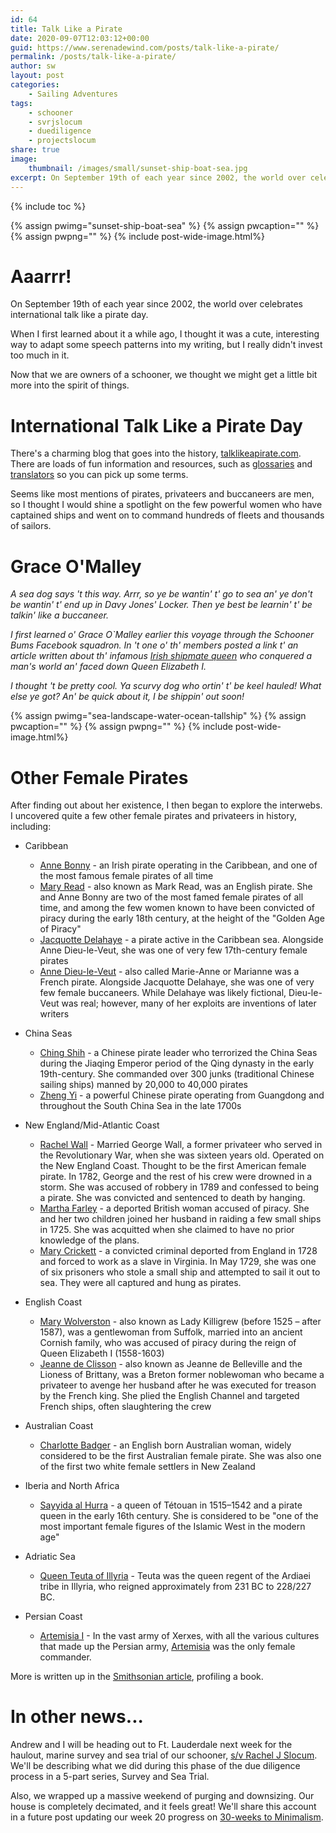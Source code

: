 ```yaml
---
id: 64
title: Talk Like a Pirate
date: 2020-09-07T12:03:12+00:00
guid: https://www.serenadewind.com/posts/talk-like-a-pirate/
permalink: /posts/talk-like-a-pirate/
author: sw
layout: post
categories:
    - Sailing Adventures
tags:
    - schooner
    - svrjslocum
    - duediligence
    - projectslocum
share: true
image:
    thumbnail: /images/small/sunset-ship-boat-sea.jpg 
excerpt: On September 19th of each year since 2002, the world over celebrates international talk like a pirate day. Now that we are owners of a schooner, we thought we might get a little bit more into the spirit of things.
---
```

{% include toc %}

{% assign pwimg="sunset-ship-boat-sea" %}
{% assign pwcaption="" %}
{% assign pwpng="" %}
{% include post-wide-image.html%}

# Aaarrr!

On September 19th of each year since 2002, the world over celebrates international talk like a pirate day. 

When I first learned about it a while ago, I thought it was a cute, interesting way to adapt some speech patterns into my writing, but I really didn't invest too much in it.

Now that we are owners of a schooner, we thought we might get a little bit more into the spirit of things.

# International Talk Like a Pirate Day

There's a charming blog that goes into the history, [talklikeapirate.com](http://talklikeapirate.com/wordpress/). There are loads of fun information and resources, such as [glossaries](http://talklikeapirate.com/wordpress/how-to/for-further-study/) and [translators](https://www.syddware.com/cgi-bin/pirate.pl) so you can pick up some terms.

Seems like most mentions of pirates, privateers and buccaneers are men, so I thought I would shine a spotlight on the few powerful women who have captained ships and went on to command hundreds of fleets and thousands of sailors.  

# Grace O'Malley

*A sea dog says 't this way. Arrr, so ye be wantin' t' go to sea an' ye don't be wantin' t' end up in Davy Jones' Locker. Then ye best be learnin' t' be talkin' like a buccaneer.*

*I first learned o' Grace O`Malley earlier this voyage through the Schooner Bums Facebook squadron. In 't one o' th' members posted a link t' an article written about th' infamous [Irish shipmate queen](https://allthatsinteresting.com/grace-omalley) who conquered a man's world an' faced down Queen Elizabeth I.*

*I thought 't be pretty cool. Ya scurvy dog who ortin' t' be keel hauled! What else ye got? An' be quick about it, I be shippin' out soon!*

{% assign pwimg="sea-landscape-water-ocean-tallship" %}
{% assign pwcaption="" %}
{% assign pwpng="" %}
{% include post-wide-image.html%}

# Other Female Pirates

After finding out about her existence, I then began to explore the interwebs. I uncovered quite a few other female pirates and privateers in history, including:

-   Caribbean 
    -   [Anne Bonny](http://www.thewayofthepirates.com/famous-pirates/anne-bonny/) - an Irish pirate operating in the Caribbean, and one of the most famous female pirates of all time
    -   [Mary Read](http://www.thewayofthepirates.com/famous-pirates/mary-read/) - also known as Mark Read, was an English pirate. She and Anne Bonny are two of the most famed female pirates of all time, and among the few women known to have been convicted of piracy during the early 18th century, at the height of the "Golden Age of Piracy"
    -   [Jacquotte Delahaye](https://historycollection.com/women-pirates-every-bit-fearsome-blackbeard/10/) - a pirate active in the Caribbean sea. Alongside Anne Dieu-le-Veut, she was one of very few 17th-century female pirates
    -   [Anne Dieu-le-Veut](https://historycollection.com/10-of-historys-most-fascinating-female-pirates/) - also called Marie-Anne or Marianne was a French pirate. Alongside Jacquotte Delahaye, she was one of very few female buccaneers. While Delahaye was likely fictional, Dieu-le-Veut was real; however, many of her exploits are inventions of later writers

-   China Seas 
    -   [Ching Shih](https://www.ancient-origins.net/history-famous-people/ching-shih-prostitute-pirate-lord-002582) - a Chinese pirate leader who terrorized the China Seas during the Jiaqing Emperor period of the Qing dynasty in the early 19th-century. She commanded over 300 junks (traditional Chinese sailing ships) manned by 20,000 to 40,000 pirates
    -   [Zheng Yi](https://www.amazon.com/Pirate-Queen-Story-Zheng-Sao/dp/1773061240) - a powerful Chinese pirate operating from Guangdong and throughout the South China Sea in the late 1700s

-   New England/Mid-Atlantic Coast
    -   [Rachel Wall](http://www.annebonnypirate.com/famous-female-pirates/rachel-wall/) - Married George Wall, a former privateer who served in the Revolutionary War, when she was sixteen years old. Operated on the New England Coast. Thought to be the first American female pirate. In 1782, George and the rest of his crew were drowned in a storm. She was accused of robbery in 1789 and confessed to being a pirate. She was convicted and sentenced to death by hanging.
    -   [Martha Farley](https://medium.com/@kimbarrett92/women-in-the-golden-age-of-piracy-745fb710f2) - a deported British woman accused of piracy. She and her two children joined her husband in raiding a few small ships in 1725. She was acquitted when she claimed to have no prior knowledge of the plans.
    -   [Mary Crickett](https://medium.com/@kimbarrett92/women-in-the-golden-age-of-piracy-745fb710f2) - a convicted criminal deported from England in 1728 and forced to work as a slave in Virginia. In May 1729, she was one of six prisoners who stole a small ship and attempted to sail it out to sea. They were all captured and hung as pirates.

-   English Coast
    -   [Mary Wolverston](https://historycollection.com/10-of-historys-most-fascinating-female-pirates/2/) - also known as Lady Killigrew (before 1525 – after 1587), was a gentlewoman from Suffolk, married into an ancient Cornish family, who was accused of piracy during the reign of Queen Elizabeth I (1558-1603)
    -   [Jeanne de Clisson](https://historycollection.com/10-of-historys-most-fascinating-female-pirates/5/) - also known as Jeanne de Belleville and the Lioness of Brittany, was a Breton former noblewoman who became a privateer to avenge her husband after he was executed for treason by the French king. She plied the English Channel and targeted French ships, often slaughtering the crew

-   Australian Coast
    -   [Charlotte Badger](https://www.rejectedprincesses.com/princesses/charlotte-badger) - an English born Australian woman, widely considered to be the first Australian female pirate. She was also one of the first two white female settlers in New Zealand

-   Iberia and North Africa
    -   [Sayyida al Hurra](https://historycollection.com/10-of-historys-most-fascinating-female-pirates/2/) - a queen of Tétouan in 1515–1542 and a pirate queen in the early 16th century. She is considered to be "one of the most important female figures of the Islamic West in the modern age"

-   Adriatic Sea
    -   [Queen Teuta of Illyria](https://historycollection.com/10-of-historys-most-fascinating-female-pirates/7/) - Teuta was the queen regent of the Ardiaei tribe in Illyria, who reigned approximately from 231 BC to 228/227 BC.

-   Persian Coast
    -   [Artemisia I](https://historycollection.com/10-of-historys-most-fascinating-female-pirates/9/) - In the vast army of Xerxes, with all the various cultures that made up the Persian army, [Artemisia](https://www.factinate.com/people/lethal-facts-artemisia-i-caria-pirate-queen-ancient-greece/) was the only female commander. 

More is written up in the [Smithsonian article](https://www.historyireland.com/early-modern-history-1500-1700/grainne-mhaol-pirate-queen-of-connacht-behind-the-legend/), profiling a book. 

# In other news...

Andrew and I will be heading out to Ft. Lauderdale next week for the haulout, marine survey and sea trial of our schooner, [s/v Rachel J Slocum](/about-rachel-j-slocum/). We'll be describing what we did during this phase of the due diligence process in a 5-part series, Survey and Sea Trial.

Also, we wrapped up a massive weekend of purging and downsizing. Our house is completely decimated, and it feels great! We'll share this account in a future post updating our week 20 progress on [30-weeks to Minimalism](/posts/30-weeks-to-minimalism/). 
